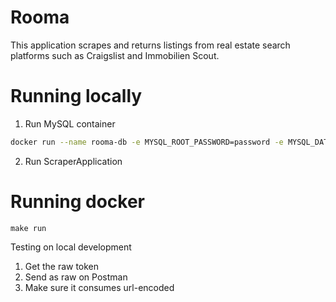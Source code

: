 # Rooma
This application scrapes and returns listings from real estate search platforms such as Craigslist and Immobilien Scout.

# Running locally
1. Run MySQL container
```bash
docker run --name rooma-db -e MYSQL_ROOT_PASSWORD=password -e MYSQL_DATABASE=rooma -p 3306:3306 -d mysql:5.7
```
2. Run ScraperApplication

# Running docker
```make run```

Testing on local development
1. Get the raw token
2. Send as raw on Postman
3. Make sure it consumes url-encoded
